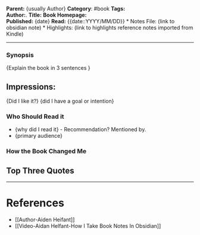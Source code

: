 **Parent:**  {usually Author}
**Category**: #book
**Tags:**  
**Author:**. 
**Title:** 
**Book Homepage:**   
**Published:** {date}
**Read:**  {{date::YYYY/MM/DD}}
	* Notes File:  (link to obsidian note)
	* Highlights:  (link to highlights reference notes imported from Kindle)

---
### Synopsis 
{Explain the book in 3 sentences }

##  Impressions: 
{Did I like it?}
{did I have a goal or intention}


### Who Should Read it 
* {why did I read it} - Recommendation? Mentioned by.
* {primary audience}
### How the Book Changed Me

## Top Three Quotes 

---

# References
* [[Author-Aiden Heifant]]
* [[Video-Aidan Helfant-How I Take Book Notes In Obsidian]]
